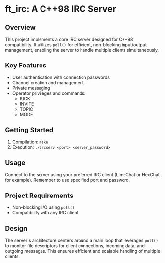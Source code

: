 # ft_irc: A C++98 IRC Server

## Overview

This project implements a core IRC server designed for C++98 compatibility. It utilizes ```poll()``` for efficient, non-blocking input/output management, enabling the server to handle multiple clients simultaneously.

## Key Features

* User authentication with connection passwords
* Channel creation and management
* Private messaging
* Operator privileges and commands:
	* KICK
	* INVITE
	* TOPIC
	* MODE

## Getting Started

1. Compilation:
```make```
2. Execution:
```./ircserv <port> <server_password>```

## Usage
Connect to the server using your preferred IRC client (LimeChat or HexChat for example). Remember to use specified port and password.

## Project Requirements

* Non-blocking I/O using ```poll()```
* Compatibility with any IRC client

## Design

The server's architecture centers around a main loop that leverages ```poll()``` to monitor file descriptors for client connections, incoming data, and outgoing messages. This ensures efficient and scalable handling of multiple clients.
